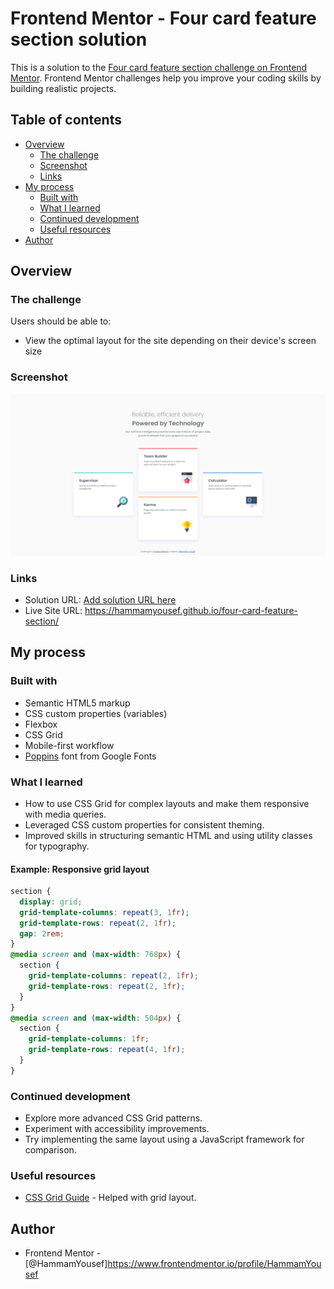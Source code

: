 # Frontend Mentor - Four card feature section solution

This is a solution to the [Four card feature section challenge on Frontend Mentor](https://www.frontendmentor.io/challenges/four-card-feature-section-weK1eFYK). Frontend Mentor challenges help you improve your coding skills by building realistic projects.

## Table of contents

- [Overview](#overview)
  - [The challenge](#the-challenge)
  - [Screenshot](#screenshot)
  - [Links](#links)
- [My process](#my-process)
  - [Built with](#built-with)
  - [What I learned](#what-i-learned)
  - [Continued development](#continued-development)
  - [Useful resources](#useful-resources)
- [Author](#author)

## Overview

### The challenge

Users should be able to:

- View the optimal layout for the site depending on their device's screen size

### Screenshot

![Four Cards page](image.png)

### Links

- Solution URL: [Add solution URL here](https://your-solution-url.com)
- Live Site URL: https://hammamyousef.github.io/four-card-feature-section/

## My process

### Built with

- Semantic HTML5 markup
- CSS custom properties (variables)
- Flexbox
- CSS Grid
- Mobile-first workflow
- [Poppins](https://fonts.google.com/specimen/Poppins) font from Google Fonts

### What I learned

- How to use CSS Grid for complex layouts and make them responsive with media queries.
- Leveraged CSS custom properties for consistent theming.
- Improved skills in structuring semantic HTML and using utility classes for typography.

#### Example: Responsive grid layout

```css
section {
  display: grid;
  grid-template-columns: repeat(3, 1fr);
  grid-template-rows: repeat(2, 1fr);
  gap: 2rem;
}
@media screen and (max-width: 768px) {
  section {
    grid-template-columns: repeat(2, 1fr);
    grid-template-rows: repeat(2, 1fr);
  }
}
@media screen and (max-width: 504px) {
  section {
    grid-template-columns: 1fr;
    grid-template-rows: repeat(4, 1fr);
  }
}
```

### Continued development

- Explore more advanced CSS Grid patterns.
- Experiment with accessibility improvements.
- Try implementing the same layout using a JavaScript framework for comparison.

### Useful resources

- [CSS Grid Guide](https://css-tricks.com/snippets/css/complete-guide-grid/) - Helped with grid layout.

## Author

- Frontend Mentor - [@HammamYousef]https://www.frontendmentor.io/profile/HammamYousef
